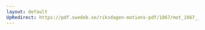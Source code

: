 ```yaml
---
layout: default
UpRedirect: https://pdf.swedeb.se/riksdagen-motions-pdf/1867/mot_1867__ak__00114/mot_1867__ak__00114_001.pdf
---
```


